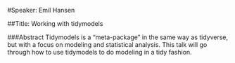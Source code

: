 #Speaker: Emil Hansen

##Title: Working with tidymodels

###Abstract
Tidymodels is a “meta-package” in the same way as tidyverse, but with a focus on modeling and statistical analysis. This talk will go through how to use tidymodels to do modeling in a tidy fashion.
